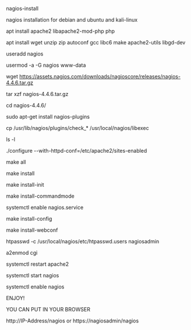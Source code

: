 nagios-install

nagios installation for debian and ubuntu and kali-linux

apt install apache2 libapache2-mod-php php

apt install wget unzip zip autoconf gcc libc6 make apache2-utils libgd-dev

useradd nagios

usermod -a -G nagios www-data

wget https://assets.nagios.com/downloads/nagioscore/releases/nagios-4.4.6.tar.gz

tar xzf nagios-4.4.6.tar.gz 

cd nagios-4.4.6/

sudo apt-get install nagios-plugins

cp /usr/lib/nagios/plugins/check_* /usr/local/nagios/libexec

ls -l

./configure --with-httpd-conf=/etc/apache2/sites-enabled

make all

make install

make install-init

make install-commandmode

systemctl enable nagios.service

make install-config

make install-webconf

htpasswd -c /usr/local/nagios/etc/htpasswd.users nagiosadmin

a2enmod cgi

systemctl restart apache2

systemctl start nagios

systemctl enable nagios

ENJOY!

YOU CAN PUT IN YOUR BROWSER 

http://IP-Address/nagios or https://nagiosadmin/nagios
